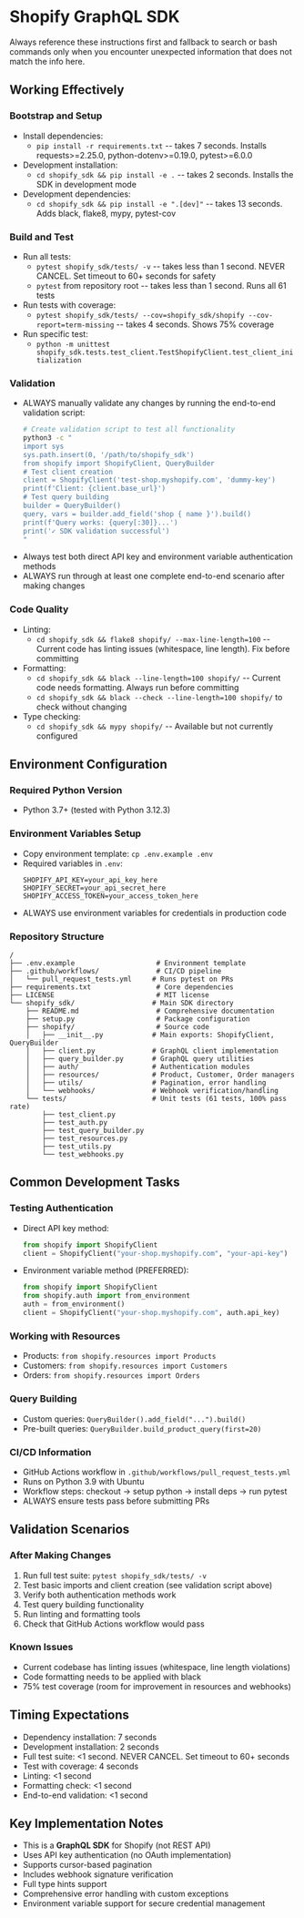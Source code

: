 # Shopify GraphQL SDK

Always reference these instructions first and fallback to search or bash commands only when you encounter unexpected information that does not match the info here.

## Working Effectively

### Bootstrap and Setup
- Install dependencies: 
  - `pip install -r requirements.txt` -- takes 7 seconds. Installs requests>=2.25.0, python-dotenv>=0.19.0, pytest>=6.0.0
- Development installation:
  - `cd shopify_sdk && pip install -e .` -- takes 2 seconds. Installs the SDK in development mode
- Development dependencies:
  - `cd shopify_sdk && pip install -e ".[dev]"` -- takes 13 seconds. Adds black, flake8, mypy, pytest-cov

### Build and Test
- Run all tests: 
  - `pytest shopify_sdk/tests/ -v` -- takes less than 1 second. NEVER CANCEL. Set timeout to 60+ seconds for safety
  - `pytest` from repository root -- takes less than 1 second. Runs all 61 tests
- Run tests with coverage:
  - `pytest shopify_sdk/tests/ --cov=shopify_sdk/shopify --cov-report=term-missing` -- takes 4 seconds. Shows 75% coverage
- Run specific test:
  - `python -m unittest shopify_sdk.tests.test_client.TestShopifyClient.test_client_initialization`

### Validation
- ALWAYS manually validate any changes by running the end-to-end validation script:
  ```bash
  # Create validation script to test all functionality
  python3 -c "
  import sys
  sys.path.insert(0, '/path/to/shopify_sdk')
  from shopify import ShopifyClient, QueryBuilder
  # Test client creation
  client = ShopifyClient('test-shop.myshopify.com', 'dummy-key')
  print(f'Client: {client.base_url}')
  # Test query building  
  builder = QueryBuilder()
  query, vars = builder.add_field('shop { name }').build()
  print(f'Query works: {query[:30]}...')
  print('✓ SDK validation successful')
  "
  ```
- Always test both direct API key and environment variable authentication methods
- ALWAYS run through at least one complete end-to-end scenario after making changes

### Code Quality
- Linting: 
  - `cd shopify_sdk && flake8 shopify/ --max-line-length=100` -- Current code has linting issues (whitespace, line length). Fix before committing
- Formatting: 
  - `cd shopify_sdk && black --line-length=100 shopify/` -- Current code needs formatting. Always run before committing
  - `cd shopify_sdk && black --check --line-length=100 shopify/` to check without changing
- Type checking:
  - `cd shopify_sdk && mypy shopify/` -- Available but not currently configured

## Environment Configuration

### Required Python Version
- Python 3.7+ (tested with Python 3.12.3)

### Environment Variables Setup
- Copy environment template: `cp .env.example .env`
- Required variables in `.env`:
  ```
  SHOPIFY_API_KEY=your_api_key_here
  SHOPIFY_SECRET=your_api_secret_here  
  SHOPIFY_ACCESS_TOKEN=your_access_token_here
  ```
- ALWAYS use environment variables for credentials in production code

### Repository Structure
```
/
├── .env.example                    # Environment template
├── .github/workflows/              # CI/CD pipeline
│   └── pull_request_tests.yml     # Runs pytest on PRs
├── requirements.txt                # Core dependencies
├── LICENSE                         # MIT license
└── shopify_sdk/                   # Main SDK directory
    ├── README.md                   # Comprehensive documentation
    ├── setup.py                    # Package configuration
    ├── shopify/                    # Source code
    │   ├── __init__.py            # Main exports: ShopifyClient, QueryBuilder
    │   ├── client.py              # GraphQL client implementation
    │   ├── query_builder.py       # GraphQL query utilities
    │   ├── auth/                  # Authentication modules
    │   ├── resources/             # Product, Customer, Order managers
    │   ├── utils/                 # Pagination, error handling
    │   └── webhooks/              # Webhook verification/handling
    └── tests/                     # Unit tests (61 tests, 100% pass rate)
        ├── test_client.py
        ├── test_auth.py
        ├── test_query_builder.py
        ├── test_resources.py
        ├── test_utils.py
        └── test_webhooks.py
```

## Common Development Tasks

### Testing Authentication
- Direct API key method:
  ```python
  from shopify import ShopifyClient
  client = ShopifyClient("your-shop.myshopify.com", "your-api-key")
  ```
- Environment variable method (PREFERRED):
  ```python
  from shopify import ShopifyClient
  from shopify.auth import from_environment
  auth = from_environment()
  client = ShopifyClient("your-shop.myshopify.com", auth.api_key)
  ```

### Working with Resources
- Products: `from shopify.resources import Products`
- Customers: `from shopify.resources import Customers`  
- Orders: `from shopify.resources import Orders`

### Query Building
- Custom queries: `QueryBuilder().add_field("...").build()`
- Pre-built queries: `QueryBuilder.build_product_query(first=20)`

### CI/CD Information
- GitHub Actions workflow in `.github/workflows/pull_request_tests.yml`
- Runs on Python 3.9 with Ubuntu
- Workflow steps: checkout → setup python → install deps → run pytest
- ALWAYS ensure tests pass before submitting PRs

## Validation Scenarios

### After Making Changes
1. Run full test suite: `pytest shopify_sdk/tests/ -v`
2. Test basic imports and client creation (see validation script above)
3. Verify both authentication methods work
4. Test query building functionality
5. Run linting and formatting tools
6. Check that GitHub Actions workflow would pass

### Known Issues
- Current codebase has linting issues (whitespace, line length violations)
- Code formatting needs to be applied with black
- 75% test coverage (room for improvement in resources and webhooks)

## Timing Expectations
- Dependency installation: 7 seconds
- Development installation: 2 seconds  
- Full test suite: <1 second. NEVER CANCEL. Set timeout to 60+ seconds
- Test with coverage: 4 seconds
- Linting: <1 second
- Formatting check: <1 second
- End-to-end validation: <1 second

## Key Implementation Notes
- This is a **GraphQL SDK** for Shopify (not REST API)
- Uses API key authentication (no OAuth implementation)
- Supports cursor-based pagination
- Includes webhook signature verification
- Full type hints support
- Comprehensive error handling with custom exceptions
- Environment variable support for secure credential management